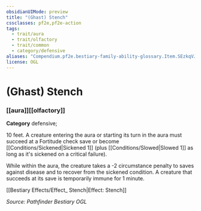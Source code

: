 ```yaml
---
obsidianUIMode: preview
title: "(Ghast) Stench"
cssclasses: pf2e,pf2e-action
tags:
  - trait/aura
  - trait/olfactory
  - trait/common
  - category/defensive
aliases: "Compendium.pf2e.bestiary-family-ability-glossary.Item.SEzkqVJxr2eJDsuJ"
license: OGL
---
```

# (Ghast) Stench

### [[aura]][[olfactory]]

**Category** defensive; 




10 feet. A creature entering the aura or starting its turn in the aura must succeed at a Fortitude check save or become [[Conditions/Sickened|Sickened 1]] (plus [[Conditions/Slowed|Slowed 1]] as long as it's sickened on a critical failure).

While within the aura, the creature takes a -2 circumstance penalty to saves against disease and to recover from the sickened condition. A creature that succeeds at its save is temporarily immune for 1 minute.

[[Bestiary Effects/Effect_ Stench|Effect: Stench]]

*Source: Pathfinder Bestiary*
*OGL*